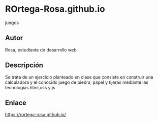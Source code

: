 # ROrtega-Rosa.github.io
juegos
## Autor

Rosa, estudiante de desarrollo web

## Descripción

Se trata de un ejercicio planteado en clase que consiste en construir una calculadora 
y el conocido juego de piedra, papel y tijeras mediante las tecnologías html,css y js

## Enlace

https://rortega-rosa.github.io/
